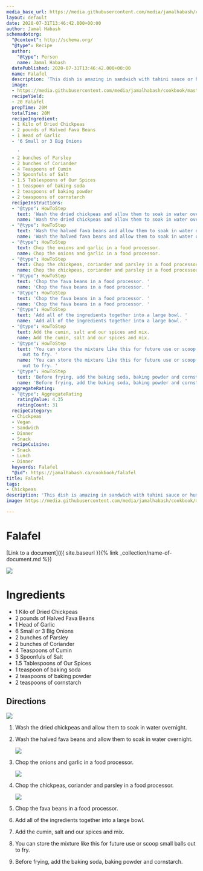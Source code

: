 ```yaml
---
media_base_url: https://media.githubusercontent.com/media/jamalhabash/cookbook/master/media
layout: default
date: 2020-07-31T13:46:42.000+00:00
author: Jamal Habash
schemadotorg:
  "@context": http://schema.org/
  "@type": Recipe
  author:
    "@type": Person
    name: Jamal Habash
  datePublished: 2020-07-31T13:46:42.000+00:00
  name: Falafel
  description: 'This dish is amazing in sandwich with tahini sauce or hummus. '
  image:
  - https://media.githubusercontent.com/media/jamalhabash/cookbook/master/media/falafel/falafel-recipe-1.jpg
  recipeYield:
  - 20 Falafel
  prepTime: 20M
  totalTime: 20M
  recipeIngredient:
  - 1 Kilo of Dried Chickpeas
  - 2 pounds of Halved Fava Beans
  - 1 Head of Garlic
  - '6 Small or 3 Big Onions

    '
  - 2 bunches of Parsley
  - 2 bunches of Coriander
  - 4 Teaspoons of Cumin
  - 3 Spoonfuls of Salt
  - 1.5 Tablespoons of Our Spices
  - 1 teaspoon of baking soda
  - 2 teaspoons of baking powder
  - 2 teaspoons of cornstarch
  recipeInstructions:
  - "@type": HowToStep
    text: 'Wash the dried chickpeas and allow them to soak in water overnight. '
    name: 'Wash the dried chickpeas and allow them to soak in water overnight. '
  - "@type": HowToStep
    text: 'Wash the halved fava beans and allow them to soak in water overnight. '
    name: 'Wash the halved fava beans and allow them to soak in water overnight. '
  - "@type": HowToStep
    text: Chop the onions and garlic in a food processor.
    name: Chop the onions and garlic in a food processor.
  - "@type": HowToStep
    text: Chop the chickpeas, coriander and parsley in a food processor.
    name: Chop the chickpeas, coriander and parsley in a food processor.
  - "@type": HowToStep
    text: 'Chop the fava beans in a food processor. '
    name: 'Chop the fava beans in a food processor. '
  - "@type": HowToStep
    text: 'Chop the fava beans in a food processor. '
    name: 'Chop the fava beans in a food processor. '
  - "@type": HowToStep
    text: 'Add all of the ingredients together into a large bowl. '
    name: 'Add all of the ingredients together into a large bowl. '
  - "@type": HowToStep
    text: Add the cumin, salt and our spices and mix.
    name: Add the cumin, salt and our spices and mix.
  - "@type": HowToStep
    text: 'You can store the mixture like this for future use or scoop small balls
      out to fry. '
    name: 'You can store the mixture like this for future use or scoop small balls
      out to fry. '
  - "@type": HowToStep
    text: 'Before frying, add the baking soda, baking powder and cornstarch. '
    name: 'Before frying, add the baking soda, baking powder and cornstarch. '
  aggregateRating:
  - "@type": AggregateRating
    ratingValue: 4.35
    ratingCount: 31
  recipeCategory:
  - Chickpeas
  - Vegan
  - Sandwich
  - Dinner
  - Snack
  recipeCuisine:
  - Snack
  - Lunch
  - Dinner
  keywords: Falafel
  "@id": https://jamalhabash.ca/cookbook/falafel
title: Falafel
tags:
- Chickpeas
description: 'This dish is amazing in sandwich with tahini sauce or hummus. '
image: https://media.githubusercontent.com/media/jamalhabash/cookbook/master/media/falafel/falafel-recipe-1.jpg

---
```

# Falafel

[Link to a document]({{ site.baseurl }}{% link _collection/name-of-document.md %})

![](https://media.githubusercontent.com/media/jamalhabash/cookbook/master/media/falafel/falafel-recipe-1.jpg)

# Ingredients

* 1 Kilo of Dried Chickpeas
* 2 pounds of Halved Fava Beans
* 1 Head of Garlic
* 6 Small or 3 Big Onions
* 2 bunches of Parsley
* 2 bunches of Coriander
* 4 Teaspoons of Cumin
* 3 Spoonfuls of Salt
* 1.5 Tablespoons of Our Spices
* 1 teaspoon of baking soda
* 2 teaspoons of baking powder
* 2 teaspoons of cornstarch

## Directions

![](https://media.githubusercontent.com/media/jamalhabash/cookbook/master/media/falafel/falafel-recipe-2.webp)

1. Wash the dried chickpeas and allow them to soak in water overnight.
2. Wash the halved fava beans and allow them to soak in water overnight.

   ![](https://media.githubusercontent.com/media/jamalhabash/cookbook/master/media/falafel/falafel-recipe-5.webp)
3. Chop the onions and garlic in a food processor.

   ![](https://media.githubusercontent.com/media/jamalhabash/cookbook/master/media/falafel/falafel-recipe-3.webp)
4. Chop the chickpeas, coriander and parsley in a food processor.

   ![](https://media.githubusercontent.com/media/jamalhabash/cookbook/master/media/falafel/falafel-recipe-4.webp)
5. Chop the fava beans in a food processor.
6. Add all of the ingredients together into a large bowl.
7. Add the cumin, salt and our spices and mix.
8. You can store the mixture like this for future use or scoop small balls out to fry.
9. Before frying, add the baking soda, baking powder and cornstarch.
